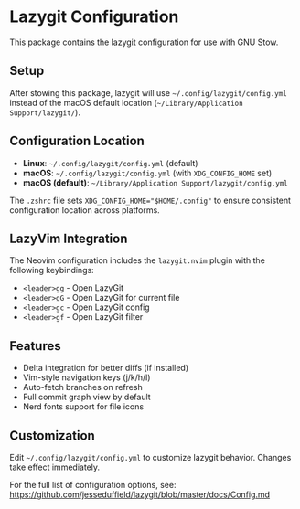 # Lazygit Configuration

This package contains the lazygit configuration for use with GNU Stow.

## Setup

After stowing this package, lazygit will use `~/.config/lazygit/config.yml` instead of the macOS default location (`~/Library/Application Support/lazygit/`).

## Configuration Location

- **Linux**: `~/.config/lazygit/config.yml` (default)
- **macOS**: `~/.config/lazygit/config.yml` (with `XDG_CONFIG_HOME` set)
- **macOS (default)**: `~/Library/Application Support/lazygit/config.yml`

The `.zshrc` file sets `XDG_CONFIG_HOME="$HOME/.config"` to ensure consistent configuration location across platforms.

## LazyVim Integration

The Neovim configuration includes the `lazygit.nvim` plugin with the following keybindings:

- `<leader>gg` - Open LazyGit
- `<leader>gG` - Open LazyGit for current file
- `<leader>gc` - Open LazyGit config
- `<leader>gf` - Open LazyGit filter

## Features

- Delta integration for better diffs (if installed)
- Vim-style navigation keys (j/k/h/l)
- Auto-fetch branches on refresh
- Full commit graph view by default
- Nerd fonts support for file icons

## Customization

Edit `~/.config/lazygit/config.yml` to customize lazygit behavior. Changes take effect immediately.

For the full list of configuration options, see: https://github.com/jesseduffield/lazygit/blob/master/docs/Config.md

